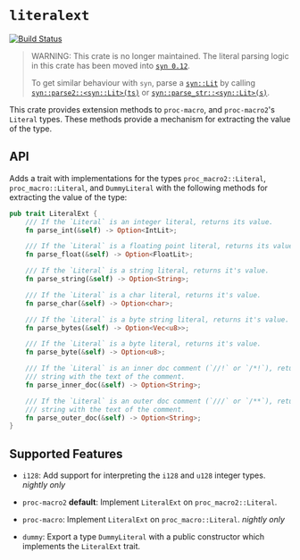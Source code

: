 # `literalext`
[![Build Status](https://travis-ci.org/mystor/literalext.svg?branch=master)](https://travis-ci.org/mystor/literalext)

> WARNING: This crate is no longer maintained. The literal parsing logic in
> this crate has been moved into [`syn 0.12`].
> 
> To get similar behaviour with `syn`, parse a [`syn::Lit`] by calling 
> [`syn::parse2::<syn::Lit>(ts)`] or [`syn::parse_str::<syn::Lit>(s)`].

[`syn 0.12`]: https://docs.rs/syn/0.12.5/syn
[`syn::Lit`]: https://docs.rs/syn/0.12.5/syn/enum.Lit.html
[`syn::parse2::<syn::Lit>(ts)`]: https://docs.rs/syn/0.12.5/syn/fn.parse2.html
[`syn::parse_str::<syn::Lit>(s)`]: https://docs.rs/syn/0.12.5/syn/fn.parse_str.html

This crate provides extension methods to `proc-macro`, and `proc-macro2`'s
`Literal` types. These methods provide a mechanism for extracting the value of
the type.

## API

Adds a trait with implementations for the types `proc_macro2::Literal`,
`proc_macro::Literal`, and `DummyLiteral` with the following methods for
extracting the value of the type:

```rust
pub trait LiteralExt {
    /// If the `Literal` is an integer literal, returns its value.
    fn parse_int(&self) -> Option<IntLit>;

    /// If the `Literal` is a floating point literal, returns its value.
    fn parse_float(&self) -> Option<FloatLit>;

    /// If the `Literal` is a string literal, returns it's value.
    fn parse_string(&self) -> Option<String>;

    /// If the `Literal` is a char literal, returns it's value.
    fn parse_char(&self) -> Option<char>;

    /// If the `Literal` is a byte string literal, returns it's value.
    fn parse_bytes(&self) -> Option<Vec<u8>>;

    /// If the `Literal` is a byte literal, returns it's value.
    fn parse_byte(&self) -> Option<u8>;

    /// If the `Literal` is an inner doc comment (`//!` or `/*!`), returns a
    /// string with the text of the comment.
    fn parse_inner_doc(&self) -> Option<String>;

    /// If the `Literal` is an outer doc comment (`///` or `/**`), returns a
    /// string with the text of the comment.
    fn parse_outer_doc(&self) -> Option<String>;
}
```

## Supported Features

* `i128`: Add support for interpreting the `i128` and `u128` integer types.
  *nightly only*

* `proc-macro2` **default**: Implement `LiteralExt` on `proc_macro2::Literal`.

* `proc-macro`: Implement `LiteralExt` on `proc_macro::Literal`. *nightly only*

* `dummy`: Export a type `DummyLiteral` with a public constructor which
  implements the `LiteralExt` trait.
